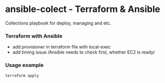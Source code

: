 # ansible-colect - Terraform & Ansible
Collections playbook for deploy, managing and etc.

### Terraform with Ansible
- add provisioner in terraform file with local-exec
- add timing issue /Ansible needs to check first, whether EC2 is ready/

### Usage example
    terraform apply
    